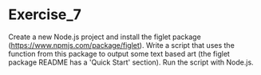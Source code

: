 # Exercise_7

Create a new Node.js project and install the figlet package (https://www.npmjs.com/package/figlet). 
Write a script that uses the function from this package to output some text based art 
(the figlet package README has a 'Quick Start' section). Run the script with Node.js.